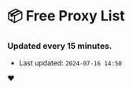 # :package: Free Proxy List
### Updated every 15 minutes.

- Last updated: `2024-07-16 14:50`

:heart:
